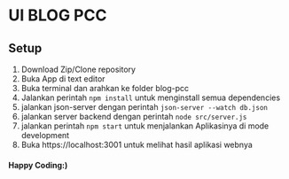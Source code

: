 # UI BLOG  PCC

## Setup
1. Download Zip/Clone repository
2. Buka App di text editor
3. Buka terminal dan arahkan ke folder blog-pcc
4. Jalankan perintah `npm install` untuk menginstall semua dependencies
5. jalankan json-server dengan perintah `json-server --watch db.json`
6. jalankan server backend dengan perintah `node src/server.js`
7. jalankan perintah `npm start` untuk menjalankan Aplikasinya di mode development
8. Buka https://localhost:3001 untuk melihat hasil aplikasi webnya

#### Happy Coding:)
